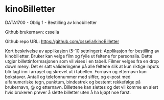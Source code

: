# kinoBilletter
DATA1700 - Oblig 1 - Bestilling av kinobilletter

Github brukernavn: csselia

Github repo URL: https://github.com/csselia/kinoBilletter

Kort beskrivelse av applikasjon (5-10 setninger):
Applikasjon for bestilling av kinobilletter.
Bruker kan velge film og fylle ut feltene for personalia. 
Dette utgjør billettinformasjonen som vil vises i en tabell. 
Filmer velges fra en drop down meny. Det er satt valideringene på alle 
feltene slik at kun riktige inputs blir lagt inn i arrayet 
og skrevet ut i tabellen. Fornavn og etternavn kun bokstaver. Antall og 
telefonnummer med siffer, og e-post med alfanumeriske tegn, punktum, bindestrek 
og bestemt rekkefølge på brukernavn, @ og etternavn. Billettene kan slettes og 
det vil komme en alert hvis brukeren prøver å slette billetter uten å ha kjøpt 
noe først. 

